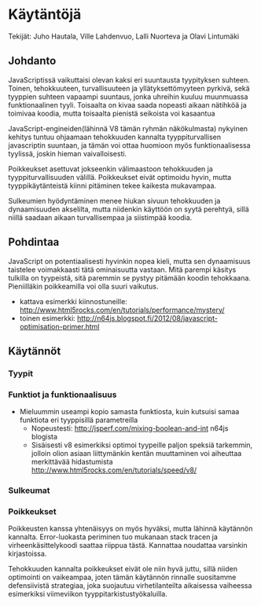 Käytäntöjä
==========

Tekijät: Juho Hautala, Ville Lahdenvuo, Lalli Nuorteva ja Olavi Lintumäki
## Johdanto

JavaScriptissä vaikuttaisi olevan kaksi eri suuntausta tyypityksen suhteen. 
Toinen, tehokkuuteen, turvallisuuteen ja yllätyksettömyyteen pyrkivä, sekä 
tyyppien suhteen vapaampi suuntaus, jonka uhreihin kuuluu muunmuassa 
funktionaalinen tyyli. 
Toisaalta on kivaa saada nopeasti aikaan nätihköä ja toimivaa koodia,
mutta toisaalta pienistä seikoista voi kasaantua 

JavaScript-engineiden(lähinnä V8 tämän ryhmän näkökulmasta) nykyinen 
kehitys tuntuu ohjaamaan tehokkuuden kannalta tyyppiturvallisen 
javascriptin suuntaan, ja tämän voi ottaa huomioon myös funktionaalisessa
tyylissä, joskin hieman vaivalloisesti.

Poikkeukset asettuvat jokseenkin välimaastoon tehokkuuden ja 
tyyppiturvallisuuden välillä. Poikkeukset eivät optimoidu hyvin, mutta
tyyppikäytänteistä kiinni pitäminen tekee kaikesta mukavampaa.

Sulkeumien hyödyntäminen menee hiukan sivuun tehokkuuden ja dynaamisuuden
akselilta, mutta niidenkin käyttöön on syytä perehtyä, sillä niillä 
saadaan aikaan turvallisempaa ja siistimpää koodia.

## Pohdintaa

JavaScript on potentiaalisesti hyvinkin nopea kieli, mutta sen dynaamisuus taistelee voimakkaasti tätä ominaisuutta vastaan. Mitä parempi käsitys tulkilla on tyypeistä, sitä paremmin se pystyy pitämään koodin tehokkaana. Pieniilläkin poikkeamilla voi olla suuri vaikutus.
* kattava esimerkki kiinnostuneille: http://www.html5rocks.com/en/tutorials/performance/mystery/
* toinen esimerkki: http://n64js.blogspot.fi/2012/08/javascript-optimisation-primer.html


## Käytännöt

### Tyypit


### Funktiot ja funktionaalisuus

* Mieluummin useampi kopio samasta funktiosta, kuin kutsuisi samaa funktiota eri tyyppisillä parametreilla
  * Nopeustesti: http://jsperf.com/mixing-boolean-and-int n64js blogista
  * Sisäisesti v8 esimerkiksi optimoi tyypeille paljon speksiä tarkemmin, jolloin olion asiaan liittymänkin kentän muuttaminen voi aiheuttaa merkittävää hidastumista http://www.html5rocks.com/en/tutorials/speed/v8/

### Sulkeumat

### Poikkeukset

Poikkeusten kanssa yhtenäisyys on myös hyväksi, mutta lähinnä käytännön kannalta. Error-luokasta periminen tuo mukanaan stack tracen ja virheenkäsittelykoodi saattaa riippua tästä. Kannattaa noudattaa varsinkin kirjastoissa.

Tehokkuuden kannalta poikkeukset eivät ole niin hyvä juttu, sillä niiden optimointi on vaikeampaa, joten tämän käytännön rinnalle suositamme defensiivistä strategiaa, joka suojautuu virhetilanteilta aikaisessa vaiheessa esimerkiksi viimeviikon tyyppitarkistustyökaluilla.
